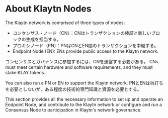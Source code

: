 # About Klaytn Nodes

The Klaytn network is comprised of three types of nodes:

- コンセンサス・ノード（CN）：CNはトランザクションの検証と新しいブロックの生成を担当する。
- プロキシノード（PN）：PNはCNとEN間のトランザクションを中継する。
- Endpoint Node (EN): ENs provide public access to the Klaytn network.

コンセンサスとガバナンスに参加するには、CNを運営する必要がある。 CNs must meet certain hardware and software requirements, and they must stake KLAY tokens.

You can also run a PN or EN to support the Klaytn network. PNとENは杭打ちを必要としないが、ある程度の技術的専門知識と資源を必要とする。

This section provides all the necessary information to set up and operate an Endpoint Node, and contribute to the Klaytn network or configure and run a Consensus Node to participation in Klaytn's network governance.
